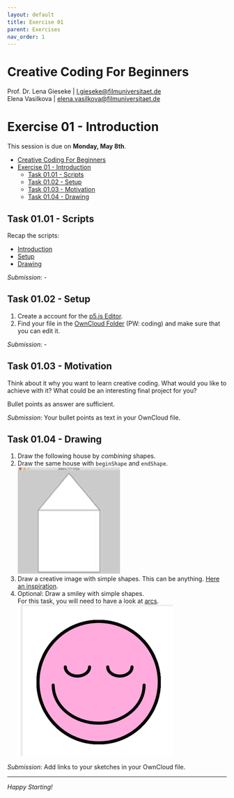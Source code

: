 ```yaml
---
layout: default
title: Exercise 01
parent: Exercises
nav_order: 1
---
```


# Creative Coding For Beginners
  
Prof. Dr. Lena Gieseke \| l.gieseke@filmuniversitaet.de  
Elena Vasilkova \| elena.vasilkova@filmuniversitaet.de
  
  
# Exercise 01 - Introduction

This session is due on **Monday, May 8th**.  

* [Creative Coding For Beginners](#creative-coding-for-beginners)
* [Exercise 01 - Introduction](#exercise-01---introduction)
    * [Task 01.01 - Scripts](#task-0101---scripts)
    * [Task 01.02 - Setup](#task-0102---setup)
    * [Task 01.03 - Motivation](#task-0103---motivation)
    * [Task 01.04 - Drawing](#task-0104---drawing)


## Task 01.01 - Scripts

Recap the scripts:

* [Introduction](../../02_scripts/ccfb_ss25_01_intro_script.md)
* [Setup](../../02_scripts/ccfb_ss25_02_setup_script.md)
* [Drawing](../../02_scripts/ccfb_ss25_03_drawing_script.md)

*Submission*: -

## Task 01.02 - Setup

1. Create a account for the [p5.js Editor](https://editor.p5js.org/).
2. Find your file in the [OwnCloud Folder](https://owncloud.gwdg.de/index.php/s/oA91WHT3HitvZlD) (PW: coding) and make sure that you can edit it.

*Submission*: -

## Task 01.03 - Motivation

Think about it why you want to learn creative coding. What would you like to achieve with it? What could be an interesting final project for you? 

Bullet points as answer are sufficient. 

*Submission*: Your bullet points as text in your OwnCloud file.


## Task 01.04 - Drawing

1. Draw the following house by *combining* shapes. 
2. Draw the same house with `beginShape` and `endShape`.  
![house](img/house.png)  
3. Draw a creative image with simple shapes. This can be anything. [Here an inspiration](https://editor.p5js.org/legie/sketches/ZGkf_1vzt).
4. Optional: Draw a smiley with simple shapes.   
For this task, you will need to have a look at [arcs](../../02_scripts/ccfb_ss25_03_drawing_script.md#arc).  
![face](img/face.png)


*Submission*: Add links to your sketches in your OwnCloud file.

---

*Happy Starting!*
